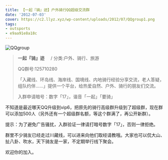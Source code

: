 ```yaml
---
title: 【一起『骑』迹】户外骑行QQ超级交流群
date: '2012-07-03'
cover: https://c2.llyz.xyz/wp-content/uploads/2012/07/QQgroup1.png
tags:
- outsports
- e9aa91e8a18c
---
```


![QQgroup](https://c2.llyz.xyz/wp-content/uploads/2012/07/QQgroup1.png)

> **一起『骑』迹**     / 分类:户外、骑行、旅游
>
> QQ群号:125710280
>
> 「入藏线、环岛线、海岸线、国境线、内地骑行经验分享交流，老人答疑，组队约伴……」提供一个平台，给热爱自然、户外、骑行的朋友们交流。
>
> 入群申请暗号：数字「17」，谐音「一起」「要骑」

不知道是最近哪天QQ升级到vip6，把原先的骑行高级群升级到了超级群，现在群可以添加500人（另外还有一个超级群名额，等这个群满了，再公开新群）。

提示：为了避免广告骚扰，入群验证一律请打暗号数字「17」，否则一律拒绝。

群里不少骑友已经走过川藏线，可以进来向他们取经请教哦。大家也可以侃大山、扯八卦、吹水，天下骑友是一家，不定期举行线下聚会。

欢迎你的加入。
